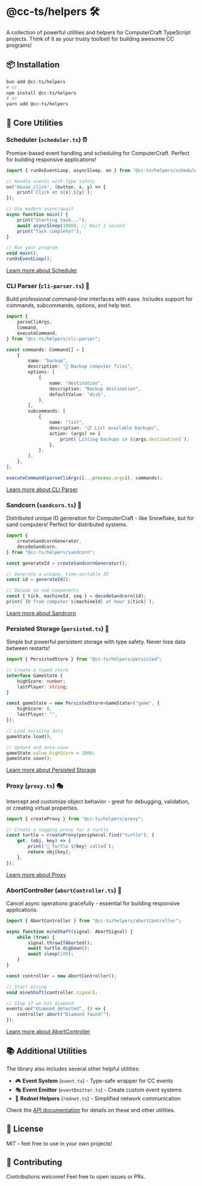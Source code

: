 # @cc-ts/helpers 🛠️

A collection of powerful utilities and helpers for ComputerCraft TypeScript projects. Think of it as your trusty toolbelt for building awesome CC programs!

## 📦 Installation

```bash
bun add @cc-ts/helpers
# or
npm install @cc-ts/helpers
# or
yarn add @cc-ts/helpers
```

## 🎯 Core Utilities

### Scheduler (`scheduler.ts`) ⏰

Promise-based event handling and scheduling for ComputerCraft. Perfect for building responsive applications!

```typescript
import { runOsEventLoop, asyncSleep, on } from "@cc-ts/helpers/scheduler";

// Handle events with type safety
on("mouse_click", (button, x, y) => {
    print(`Click at ${x},${y}`);
});

// Use modern async/await
async function main() {
    print("Starting task...");
    await asyncSleep(1000); // Wait 1 second
    print("Task complete!");
}

// Run your program
void main();
runOsEventLoop();
```

[Learn more about Scheduler](./src/scheduler.ts)

### CLI Parser (`cli-parser.ts`) 🎯

Build professional command-line interfaces with ease. Includes support for commands, subcommands, options, and help text.

```typescript
import {
    parseCliArgs,
    Command,
    executeCommand,
} from "@cc-ts/helpers/cli-parser";

const commands: Command[] = [
    {
        name: "backup",
        description: "💾 Backup computer files",
        options: [
            {
                name: "destination",
                description: "Backup destination",
                defaultValue: "disk",
            },
        ],
        subcommands: [
            {
                name: "list",
                description: "📋 List available backups",
                action: (args) => {
                    print(`Listing backups in ${args.destination}`);
                },
            },
        ],
    },
];

executeCommand(parseCliArgs([...process.argv]), commands);
```

[Learn more about CLI Parser](./src/cli-parser.ts)

### Sandcorn (`sandcorn.ts`) 🌽

Distributed unique ID generation for ComputerCraft - like Snowflake, but for sand computers! Perfect for distributed systems.

```typescript
import {
    createSandcornGenerator,
    decodeSandcorn,
} from "@cc-ts/helpers/sandcorn";

const generateId = createSandcornGenerator();

// Generate a unique, time-sortable ID
const id = generateId();

// Decode to see components
const { tick, machineId, seq } = decodeSandcorn(id);
print(`ID from computer ${machineId} at hour ${tick}`);
```

[Learn more about Sandcorn](./src/sandcorn.ts)

### Persisted Storage (`persisted.ts`) 💾

Simple but powerful persistent storage with type safety. Never lose data between restarts!

```typescript
import { PersistedStore } from "@cc-ts/helpers/persisted";

// Create a typed store
interface GameState {
    highScore: number;
    lastPlayer: string;
}

const gameState = new PersistedStore<GameState>("game", {
    highScore: 0,
    lastPlayer: "",
});

// Load existing data
gameState.load();

// Update and auto-save
gameState.value.highScore = 1000;
gameState.save();
```

[Learn more about Persisted Storage](./src/persisted.ts)

### Proxy (`proxy.ts`) 🎭

Intercept and customize object behavior - great for debugging, validation, or creating virtual properties.

```typescript
import { createProxy } from "@cc-ts/helpers/proxy";

// Create a logging proxy for a turtle
const turtle = createProxy(peripheral.find("turtle"), {
    get: (obj, key) => {
        print(`🐢 Turtle ${key} called`);
        return obj[key];
    },
});
```

[Learn more about Proxy](./src/proxy.ts)

### AbortController (`abortController.ts`) 🚦

Cancel async operations gracefully - essential for building responsive applications.

```typescript
import { AbortController } from "@cc-ts/helpers/abortController";

async function mineShaft(signal: AbortSignal) {
    while (true) {
        signal.throwIfAborted();
        await turtle.digDown();
        await sleep(100);
    }
}

const controller = new AbortController();

// Start mining
void mineShaft(controller.signal);

// Stop if we hit diamond
events.on("diamond_detected", () => {
    controller.abort("Diamond found!");
});
```

[Learn more about AbortController](./src/abortController.ts)

## 📚 Additional Utilities

The library also includes several other helpful utilities:

-   🎮 **Event System** (`event.ts`) - Type-safe wrapper for CC events
-   🎭 **Event Emitter** (`eventEmitter.ts`) - Create custom event systems
-   🔗 **Rednet Helpers** (`rednet.ts`) - Simplified network communication

Check the [API documentation](https://cc-ts.github.io/helpers) for details on these and other utilities.

## 📜 License

MIT - feel free to use in your own projects!

## 🤝 Contributing

Contributions welcome! Feel free to open issues or PRs.
